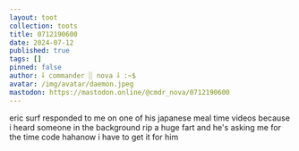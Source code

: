 ```yaml
---
layout: toot
collection: toots
title: 0712190600
date: 2024-07-12
published: true
tags: []
pinned: false
author: ⸸ commander ░ nova ⸸ :~$
avatar: /img/avatar/daemon.jpeg
mastodon: https://mastodon.online/@cmdr_nova/0712190600
---
```


eric surf responded to me on one of his japanese meal time videos because i heard someone in the background rip a huge fart and he's asking me for the time code hahanow i have to get it for him
